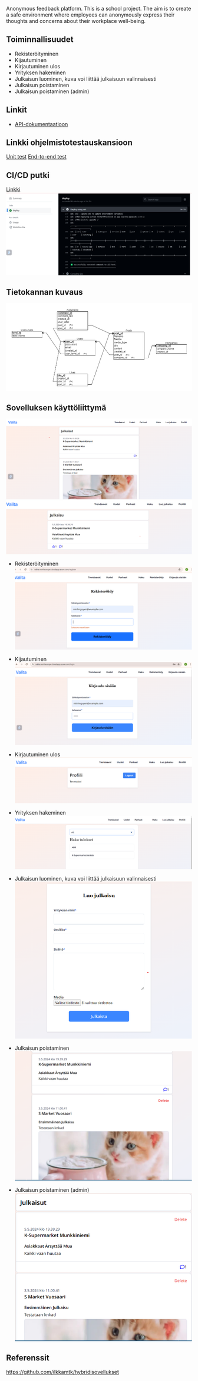 Anonymous feedback platform. This is a school project. The aim is to create a safe environment where employees can anonymously express their thoughts and concerns about their workplace well-being.

## Toiminnallisuudet
- Rekisteröityminen
- Kijautuminen
- Kirjautuminen ulos
- Yrityksen hakeminen
- Julkaisun luominen, kuva voi liittää julkaisuun valinnaisesti
- Julkaisun poistaminen
- Julkaisun poistaminen (admin)
## Linkit


- [API-dokumentaatioon](https://users.metropolia.fi/~thitng/valita-apidoc/)

## Linkki ohjelmistotestauskansioon

[Unit test](https://github.com/emintt/Valita/blob/main/__tests__/Create.test.tsx)
[End-to-end test](https://github.com/emintt/Valita/tree/main/cypress/e2e)

## CI/CD putki

[Linkki](https://github.com/emintt/Valita/tree/main/.github/workflows)
![CD](screenshots/cd.png)

## Tietokannan kuvaus

![Tietokannan kuvaus](database/valita-db.png)

## Sovelluksen käyttöliittymä

![Home page](screenshots/home.png)
![Detail page](screenshots/single.png)



- Rekisteröityminen
  ![Register](screenshots/register.png)

- Kijautuminen
  ![Login](screenshots/login.png)

- Kirjautuminen ulos
  ![SignOut](screenshots/signout.png)

- Yrityksen hakeminen
  ![Search](screenshots/search.png)

- Julkaisun luominen, kuva voi liittää julkaisuun valinnaisesti
  ![CreatePost](screenshots/create.png)

- Julkaisun poistaminen
  ![DeletePost](screenshots/delete.png)

- Julkaisun poistaminen (admin)
  ![AdminDeletePost](screenshots/admin-delete.png)

## Referenssit

https://github.com/ilkkamtk/hybridisovellukset
